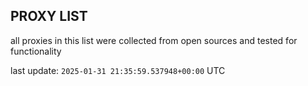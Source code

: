 ## PROXY LIST

all proxies in this list were collected from open sources and tested for functionality

last update: `2025-01-31 21:35:59.537948+00:00` UTC